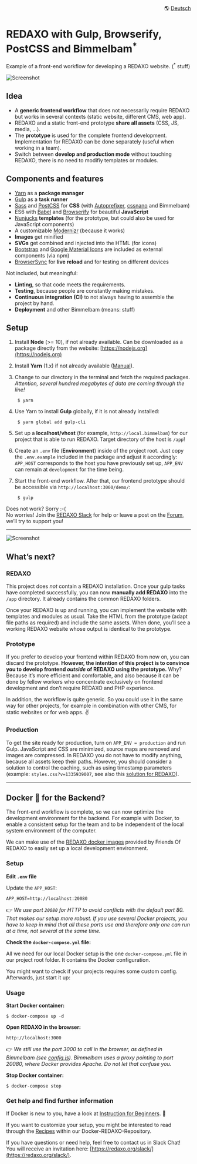 <p align="right">🌎 <a href="https://github.com/FriendsOfREDAXO/redaxo-mit-bimmelbam/blob/master/README.de.md">Deutsch</a></p>

# REDAXO with Gulp, Browserify, PostCSS and Bimmelbam<sup>*</sup>

Example of a front-end workflow for developing a REDAXO website. (<sup>*</sup> stuff)

![Screenshot](https://raw.githubusercontent.com/FriendsOfREDAXO/redaxo-mit-bimmelbam/assets/redaxo-mit-bimmelbam.jpg)

## Idea

* A __generic frontend workflow__ that does not necessarily require REDAXO but works in several contexts (static website, different CMS, web app).
* REDAXO and a static front-end prototype __share all assets__ (CSS, JS, media, ...).
* The __prototype__ is used for the complete frontend development. Implementation for REDAXO can be done separately (useful when working in a team).
* Switch between __develop and production mode__ without touching REDAXO, there is no need to modifiy templates or modules.

## Components and features

* [Yarn](https://yarnpkg.com) as a __package manager__
* [Gulp](http://gulpjs.com) as a __task runner__
* [Sass](http://sass-lang.com) and [PostCSS](http://postcss.org) for __CSS__ (with [Autoprefixer](http://autoprefixer.github.io), [cssnano](http://cssnano.co) and Bimmelbam)
* ES6 with [Babel](http://babeljs.io) and [Browserify](http://browserify.org) for beautiful __JavaScript__
* [Nunjucks](https://mozilla.github.io/nunjucks/) __templates__ (for the prototype, but could also be used for JavaScript components)
* A customizable [Modernizr](https://modernizr.com) (because it works)
* __Images__ get minified
* __SVGs__ get combined and injected into the HTML (for icons)
* [Bootstrap](http://getbootstrap.com) and [Google Material Icons](https://material.io/icons/) are included as external components (via npm)
* [BrowserSync](https://www.browsersync.io) for __live reload__ and for testing on different devices

Not included, but meaningful:

* __Linting__, so that code meets the requirements.
* __Testing__, because people are constantly making mistakes.
* __Continuous integration (CI)__ to not always having to assemble the project by hand.
* __Deployment__ and other Bimmelbam (means: stuff)

## Setup

1. Install __Node__ (>= 10), if not already available. Can be downloaded as a package directly from the website: [https://nodejs.org](https://nodejs.org)
2. Install __Yarn__ (1.x) if not already available ([Manual](https://yarnpkg.com/en/docs/install)).
3. Change to our directory in the terminal and fetch the required packages.  
   _Attention, several hundred megabytes of data are coming through the line!_  

		$ yarn

4. Use Yarn to install __Gulp__ globally, if it is not already installed:  

		$ yarn global add gulp-cli

5. Set up a **localhost/vhost** (for example, `http://local.bimmelbam`) for our project that is able to run REDAXO. Target directory of the host is `/app`!
6. Create an `.env` file (__Environment__) inside of the project root. Just copy the `.env.example` included in the package and adjust it accordingly: `APP_HOST` corresponds to the host you have previously set up, `APP_ENV` can remain at `development` for the time being.
7. Start the front-end workflow. After that, our frontend prototype should be accessible via `http://localhost:3000/demo/`:

		$ gulp

Does not work? Sorry :-(  
No worries! Join the [REDAXO Slack](https://redaxo.org/slack/) for help or leave a post on the [Forum](https://www.redaxo.org/forum/), we’ll try to support you!

---

![Screenshot](https://raw.githubusercontent.com/FriendsOfREDAXO/redaxo-mit-bimmelbam/assets/redaxo-mit-bimmelbam_02.png)

## What’s next?

### REDAXO

This project does _not_ contain a REDAXO installation. Once your gulp tasks have completed successfully, you can now __manually add REDAXO__ into the `/app` directory. It already contains the common REDAXO folders.

Once your REDAXO is up and running, you can implement the website with templates and modules as usual. Take the HTML from the prototype (adapt file paths as required) and include the same assets. When done, you’ll see a working REDAXO website whose output is identical to the prototype.

### Prototype

If you prefer to develop your frontend within REDAXO from now on, you can discard the prototype. __However, the intention of this project is to convince you to develop frontend _outside_ of REDAXO using the prototype.__ Why? Because it’s more efficient and comfortable, and also because it can be done by fellow workers who concentrate exclusively on frontend development and don’t require REDAXO and PHP experience.

In addition, the workflow is quite generic. So you could use it in the same way for other projects, for example in combination with other CMS, for static websites or for web apps. ✌️

### Production

To get the site ready for production, turn on `APP_ENV = production` and run Gulp. JavaScript and CSS are minimized, source maps are removed and images are compressed. In REDAXO you do not have to modify anything, because all assets keep their paths. However, you should consider a solution to control the caching, such as using timestamp parameters (example: `styles.css?v=1335939007`, see also this [solution for REDAXO](https://github.com/redaxo/redaxo/pull/976/commits/e1013defced264ffd9f6c24993acdd14791869bf)).

---

## Docker 🐳 for the Backend?

The front-end workflow is complete, so we can now optimize the development environment for the backend. For example with Docker, to enable a consistent setup for the team and to be independent of the local system environment of the computer.

We can make use of the [REDAXO docker images](https://github.com/FriendsOfREDAXO/docker-redaxo/) provided by Friends Of REDAXO to easily set up a local development environment.

### Setup

__Edit `.env` file__

Update the `APP_HOST`:

    APP_HOST=http://localhost:20080

👉 _We use port `20080` for HTTP to avoid conflicts with the default port 80. That makes our setup more robust. If you use several Docker projects, you have to keep in mind that all these ports use and therefore only one can run at a time, not several at the same time._

__Check the `docker-compose.yml` file:__

All we need for our local Docker setup is the one `docker-compose.yml` file in our project root folder. It contains the Docker configuration.

You might want to check if your projects requires some custom config. Afterwards, just start it up:

### Usage

__Start Docker container:__

    $ docker-compose up -d

__Open REDAXO in the browser:__

    http://localhost:3000

👉 _We still use the port 3000 to call in the browser, as defined in Bimmelbam (see [config.js](https://github.com/FriendsOfREDAXO/redaxo-mit-bimmelbam/blob/d32f63df232f5273fd4b967a76e4cea5e90321fd/gulpfile.js/config.js#L14)). Bimmelbam uses a proxy pointing to port 20080, where Docker provides Apache. Do not let that confuse you._

__Stop Docker container:__

    $ docker-compose stop

### Get help and find further information

If Docker is new to you, have a look at [Instruction for Beginners](https://github.com/FriendsOfREDAXO/redaxo-mit-docker#beginners-guide-rocket). 🚀

If you want to customize your setup, you might be interested to read through the [Recipes](https://github.com/FriendsOfREDAXO/docker-redaxo/tree/master/recipes) within our Docker-REDAXO-Repository.

If you have questions or need help, feel free to contact us in Slack Chat! You will receive an invitation here: [https://redaxo.org/slack/](https://redaxo.org/slack/).
